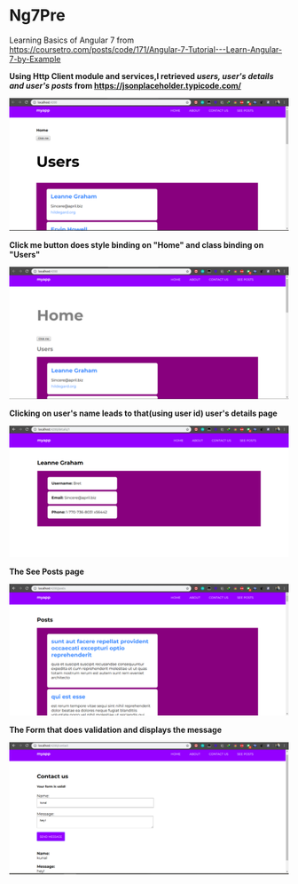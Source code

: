 # Ng7Pre
Learning Basics of Angular 7 from https://coursetro.com/posts/code/171/Angular-7-Tutorial---Learn-Angular-7-by-Example

**Using Http Client module and services,I retrieved _users, user's details and user's posts_ from https://jsonplaceholder.typicode.com/**

![](images/1.png)


**Click me button does style binding on "Home" and class binding on "Users"**

![](images/2.png)


**Clicking on user's name leads to that(using user id) user's details page**

![](images/5.png)


**The See Posts page**

![](images/3.png)


**The Form that does validation and displays the message**

![](images/4.png)
